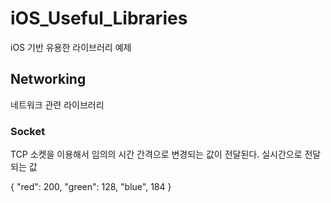 # iOS_Useful_Libraries
iOS 기반 유용한 라이브러리 예제


## Networking

네트워크 관련 라이브러리

### Socket

TCP 소켓을 이용해서 임의의 시간 간격으로 변경되는 값이 전달된다. 실시간으로 전달되는 값

{
   "red": 200,
   "green": 128,
   "blue", 184
}